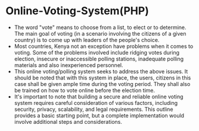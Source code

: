 # Online-Voting-System(PHP)
* The word "vote" means to choose from a list, to elect or to determine. The main
goal of voting (in a scenario involving the citizens of a given country) is to come
up with leaders of the people's choice.
* Most countries, Kenya not an exception have problems when it comes to
voting. Some of the problems involved include ridging votes during election,
insecure or inaccessible polling stations, inadequate polling materials and also
inexperienced personnel.
* This online voting/polling system seeks to address the above issues. It
should be noted that with this system in place, the users, citizens in this case shall
be given ample time during the voting period. They shall also be trained on how
to vote online before the election time.
* It's important to note that building a secure and reliable online voting system requires careful consideration of various factors, including security, privacy, scalability, and legal requirements. This outline provides a basic starting point, but a complete implementation would involve additional steps and considerations.
